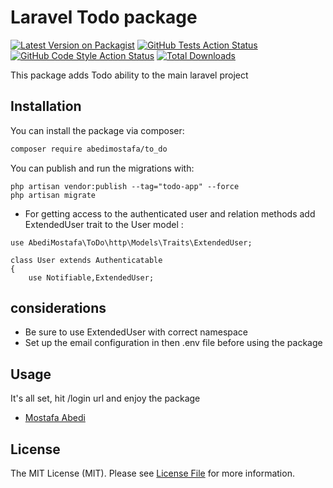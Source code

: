 # Laravel Todo package

[![Latest Version on Packagist](https://img.shields.io/packagist/v/abedimostafa/laravel-todo-package.svg?style=flat-square)](https://packagist.org/packages/abedimostafa/laravel-todo-package)
[![GitHub Tests Action Status](https://img.shields.io/github/workflow/status/abedimostafa/laravel-todo-package/run-tests?label=tests)](https://github.com/abedimostafa/laravel-todo-package/actions?query=workflow%3Arun-tests+branch%3Amain)
[![GitHub Code Style Action Status](https://img.shields.io/github/workflow/status/abedimostafa/laravel-todo-package/Check%20&%20fix%20styling?label=code%20style)](https://github.com/abedimostafa/laravel-todo-package/actions?query=workflow%3A"Check+%26+fix+styling"+branch%3Amain)
[![Total Downloads](https://img.shields.io/packagist/dt/abedimostafa/laravel-todo-package.svg?style=flat-square)](https://packagist.org/packages/abedimostafa/laravel-todo-package)

This package adds Todo ability to the main laravel project

## Installation

You can install the package via composer:

```bash
composer require abedimostafa/to_do
```

You can publish and run the migrations with:

```
php artisan vendor:publish --tag="todo-app" --force
php artisan migrate
```

- For getting access to the authenticated user and relation methods add ExtendedUser trait to the User model :

```
use AbediMostafa\ToDo\http\Models\Traits\ExtendedUser;

class User extends Authenticatable
{
    use Notifiable,ExtendedUser;
```

## considerations
- Be sure to use ExtendedUser with correct namespace
- Set up the email configuration in then .env file before using the package

## Usage

It's all set, hit /login url and enjoy the package

- [Mostafa Abedi](https://www.linkedin.com/in/mostafa-abedi-081785157/)

## License

The MIT License (MIT). Please see [License File](LICENSE.md) for more information.
